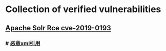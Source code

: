 # Collection of verified vulnerabilities

## [Apache Solr Rce cve-2019-0193](https://github.com/Bin4xin/bigger-than-bigger/tree/master/ApacheSolr)

### # [恶意xml引用]()


